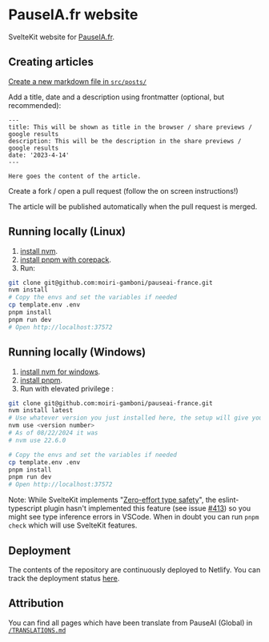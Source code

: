 # PauseIA.fr website

SvelteKit website for [PauseIA.fr](https://pauseia.fr/).

## Creating articles

[Create a new markdown file in `src/posts/`](https://github.com/moiri-gamboni/pauseai-france/new/main/src/posts)

Add a title, date and a description using frontmatter (optional, but recommended):

```
---
title: This will be shown as title in the browser / share previews / google results
description: This will be the description in the share previews / google results
date: '2023-4-14'
---

Here goes the content of the article.
```

Create a fork / open a pull request (follow the on screen instructions!)

The article will be published automatically when the pull request is merged.

## Running locally (Linux)

1. [install nvm](https://github.com/nvm-sh/nvm?tab=readme-ov-file#install--update-script).
2. [install pnpm with corepack](https://pnpm.io/installation#using-corepack).
3. Run:

```sh
git clone git@github.com:moiri-gamboni/pauseai-france.git
nvm install
# Copy the envs and set the variables if needed
cp template.env .env
pnpm install
pnpm run dev
# Open http://localhost:37572
```

## Running locally (Windows)

1. [install nvm for windows](https://github.com/coreybutler/nvm-windows/releases).
2. [install pnpm](https://pnpm.io/installation#on-windows).
3. Run with elevated privilege :

```sh
git clone git@github.com:moiri-gamboni/pauseai-france.git
nvm install latest
# Use whatever version you just installed here, the setup will give you the correct version anyway
nvm use <version number>
# As of 08/22/2024 it was
# nvm use 22.6.0

# Copy the envs and set the variables if needed
cp template.env .env
pnpm install
pnpm run dev
# Open http://localhost:37572
```

Note:
While SvelteKit implements "[Zero-effort type safety](https://svelte.dev/blog/zero-config-type-safety)", the eslint-typescript plugin hasn't implemented this feature (see issue [#413](https://github.com/sveltejs/eslint-plugin-svelte/issues/413)) so you might see type inference errors in VSCode. When in doubt you can run `pnpm check` which will use SvelteKit features.

## Deployment

The contents of the repository are continuously deployed to Netlify. You can track the deployment status [here](https://app.netlify.com/sites/pauseai-france/deploys).

## Attribution

You can find all pages which have been translate from PauseAI (Global) in [`/TRANSLATIONS.md`](/TRANSLATIONS.md)
